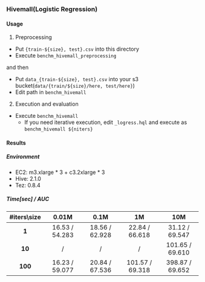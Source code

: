 ### Hivemall(Logistic Regression)

#### Usage

1. Preprocessing
  * Put `{train-${size}, test}.csv` into this directory
  * Execute `benchm_hivemall_preprocessing`

  and then

  * Put `data_{train-${size}, test}.csv` into your s3 bucket(`data/{train/${size}/here, test/here}`)
  * Edit path in `benchm_hivemall`

2. Execution and evaluation
  * Execute `benchm_hivemall`
    * If you need iterative execution, edit `_logress.hql` and execute as `benchm_hivemall ${niters}`


#### Results

##### Environment
  * EC2: m3.xlarge \* 3 + c3.2xlarge \* 3
  * Hive: 2.1.0
  * Tez: 0.8.4

##### Time[sec] / AUC

|#iters\size|0.01M|0.1M|1M|10M|
|:--:|:--:|:--:|:--:|:--:|
|**1**|16.53 / 54.283|18.56 / 62.928|22.84 / 66.618|31.12 / 69.547|
|**10**|/|/|/|101.65 / 69.610|
|**100**|16.23 / 59.077|20.84 / 67.536|101.57 / 69.318|398.87 / 69.652|
